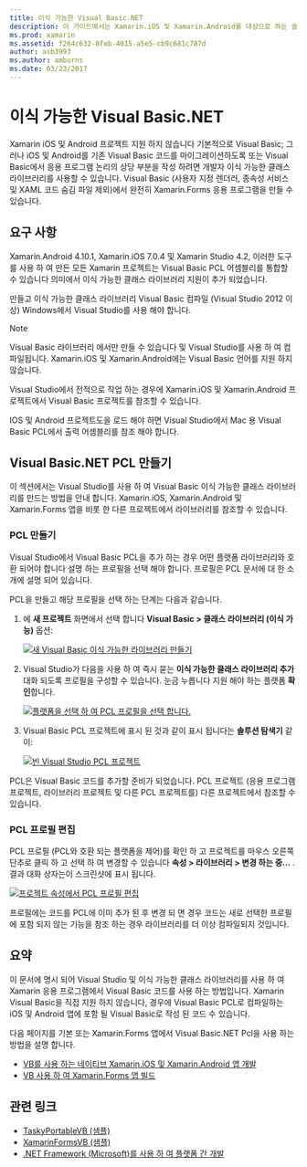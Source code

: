 ```yaml
---
title: 이식 가능한 Visual Basic.NET
description: 이 가이드에서는 Xamarin.iOS 및 Xamarin.Android를 대상으로 하는 솔루션에서 사용할 수 있는 이식 가능한 클래스 라이브러리 (PCL) 프로젝트를 작성 하려면 Visual Basic를 사용할 수 있는 방법을 설명 합니다.
ms.prod: xamarin
ms.assetid: f264c632-8feb-4015-a5e5-cb9c681c787d
author: asb3993
ms.author: amburns
ms.date: 03/23/2017
---
```


# <a name="portable-visual-basicnet"></a>이식 가능한 Visual Basic.NET

Xamarin iOS 및 Android 프로젝트 지원 하지 않습니다 기본적으로 Visual Basic; 그러나 iOS 및 Android를 기존 Visual Basic 코드를 마이그레이션하도록 또는 Visual Basic에서 응용 프로그램 논리의 상당 부분을 작성 하려면 개발자 이식 가능한 클래스 라이브러리를 사용할 수 있습니다. Visual Basic (사용자 지정 렌더러, 종속성 서비스 및 XAML 코드 숨김 파일 제외)에서 완전히 Xamarin.Forms 응용 프로그램을 만들 수 있습니다.

## <a name="requirements"></a>요구 사항

Xamarin.Android 4.10.1, Xamarin.iOS 7.0.4 및 Xamarin Studio 4.2, 이러한 도구를 사용 하 여 만든 모든 Xamarin 프로젝트는 Visual Basic PCL 어셈블리를 통합할 수 있습니다 의미에서 이식 가능한 클래스 라이브러리 지원이 추가 되었습니다.

만들고 이식 가능한 클래스 라이브러리 Visual Basic 컴파일 (Visual Studio 2012 이상) Windows에서 Visual Studio를 사용 해야 합니다.

> [!NOTE]
> Visual Basic 라이브러리 에서만 만들 수 있습니다 및 Visual Studio를 사용 하 여 컴파일됩니다. Xamarin.iOS 및 Xamarin.Android에는 Visual Basic 언어를 지원 하지 않습니다.
>
> Visual Studio에서 전적으로 작업 하는 경우에 Xamarin.iOS 및 Xamarin.Android 프로젝트에서 Visual Basic 프로젝트를 참조할 수 있습니다.
>
> IOS 및 Android 프로젝트도을 로드 해야 하면 Visual Studio에서 Mac 용 Visual Basic PCL에서 출력 어셈블리를 참조 해야 합니다.


## <a name="creating-a-visual-basicnet-pcl"></a>Visual Basic.NET PCL 만들기

이 섹션에서는 Visual Studio를 사용 하 여 Visual Basic 이식 가능한 클래스 라이브러리를 만드는 방법을 안내 합니다.
Xamarin.iOS, Xamarin.Android 및 Xamarin.Forms 앱을 비롯 한 다른 프로젝트에서 라이브러리를 참조할 수 있습니다.

### <a name="creating-a-pcl"></a>PCL 만들기

Visual Studio에서 Visual Basic PCL을 추가 하는 경우 어떤 플랫폼 라이브러리와 호환 되어야 합니다 설명 하는 프로필을 선택 해야 합니다. 프로필은 PCL 문서에 대 한 소개에 설명 되어 있습니다.

PCL을 만들고 해당 프로필을 선택 하는 단계는 다음과 같습니다.

1.  에 **새 프로젝트** 화면에서 선택 합니다 **Visual Basic > 클래스 라이브러리 (이식 가능)** 옵션:

    [![](images/image1-sml.png "새 Visual Basic 이식 가능한 라이브러리 만들기")](images/image1.png#lightbox)

1.  Visual Studio가 다음을 사용 하 여 즉시 묻는 **이식 가능한 클래스 라이브러리 추가** 대화 되도록 프로필을 구성할 수 있습니다. 눈금 누릅니다 지원 해야 하는 플랫폼 **확인**합니다.

    [![](images/image2-sml.png "플랫폼을 선택 하 여 PCL 프로필을 선택 합니다.")](images/image2.png#lightbox)

1.  Visual Basic PCL 프로젝트에 표시 된 것과 같이 표시 됩니다는 **솔루션 탐색기** 같이:

    [![](images/image3-sml.png "빈 Visual Studio PCL 프로젝트")](images/image3.png#lightbox)


PCL은 Visual Basic 코드를 추가할 준비가 되었습니다. PCL 프로젝트 (응용 프로그램 프로젝트, 라이브러리 프로젝트 및 다른 PCL 프로젝트를) 다른 프로젝트에서 참조할 수 있습니다.

### <a name="editing-the-pcl-profile"></a>PCL 프로필 편집

PCL 프로필 (PCL와 호환 되는 플랫폼을 제어)를 확인 하 고 프로젝트를 마우스 오른쪽 단추로 클릭 하 고 선택 하 여 변경할 수 있습니다 **속성 > 라이브러리 > 변경 하는 중...** . 결과 대화 상자는이 스크린샷에 표시 됩니다.

 [![](images/image4-sml.png "프로젝트 속성에서 PCL 프로필 편집")](images/image4.png#lightbox)

프로필에는 코드를 PCL에 이미 추가 된 후 변경 되 면 경우 코드는 새로 선택한 프로필에 포함 되지 않는 기능을 참조 하는 경우 라이브러리를 더 이상 컴파일되지 것입니다.


## <a name="summary"></a>요약

이 문서에 명시 되어 Visual Studio 및 이식 가능한 클래스 라이브러리를 사용 하 여 Xamarin 응용 프로그램에서 Visual Basic 코드를 사용 하는 방법입니다. Xamarin Visual Basic을 직접 지원 하지 않습니다, 경우에 Visual Basic PCL로 컴파일하는 iOS 및 Android 앱에 포함 될 Visual Basic로 작성 된 코드 수 있습니다.

다음 페이지를 기본 또는 Xamarin.Forms 앱에서 Visual Basic.NET Pcl을 사용 하는 방법을 설명 합니다.

- [VB를 사용 하는 네이티브 Xamarin.iOS 및 Xamarin.Android 앱 개발](native-apps.md)
- [VB 사용 하 여 Xamarin.Forms 앱 빌드](xamarin-forms.md)


## <a name="related-links"></a>관련 링크

- [TaskyPortableVB (샘플)](https://github.com/xamarin/mobile-samples/tree/master/VisualBasic/TaskyPortableVB)
- [XamarinFormsVB (샘플)](https://github.com/xamarin/mobile-samples/tree/master/VisualBasic/XamarinFormsVB)
- [.NET Framework (Microsoft)를 사용 하 여 플랫폼 간 개발](https://msdn.microsoft.com/library/gg597391(v=vs.110).aspx)
